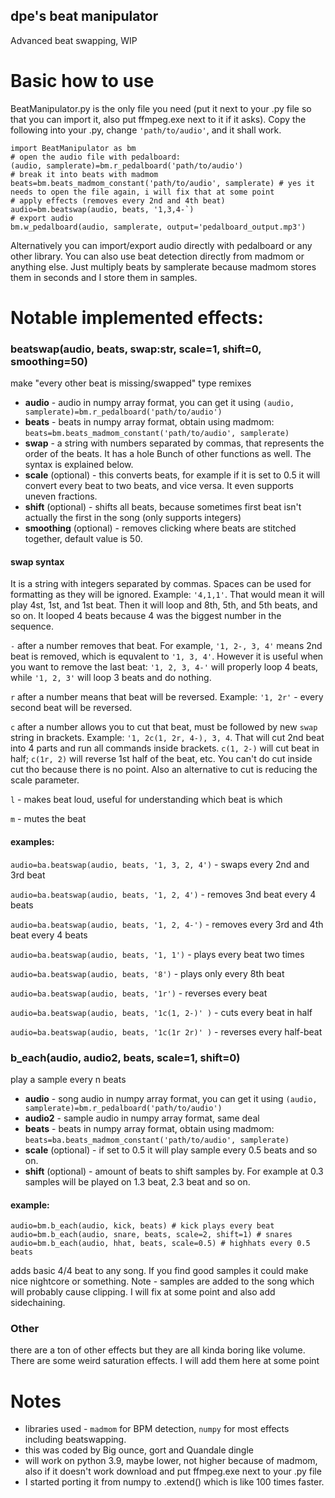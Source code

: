 ## dpe's beat manipulator
Advanced beat swapping, WIP

# Basic how to use
BeatManipulator.py is the only file you need (put it next to your .py file so that you can import it, also put ffmpeg.exe next to it if it asks). Copy the following into your .py, change `'path/to/audio'`, and it shall work.
```
import BeatManipulator as bm
# open the audio file with pedalboard:
(audio, samplerate)=bm.r_pedalboard('path/to/audio')
# break it into beats with madmom
beats=bm.beats_madmom_constant('path/to/audio', samplerate) # yes it needs to open the file again, i will fix that at some point
# apply effects (removes every 2nd and 4th beat)
audio=bm.beatswap(audio, beats, '1,3,4-`)
# export audio
bm.w_pedalboard(audio, samplerate, output='pedalboard_output.mp3')
```
Alternatively you can import/export audio directly with pedalboard or any other library. You can also use beat detection directly from madmom or anything else. Just multiply beats by samplerate because madmom stores them in seconds and I store them in samples.

# Notable implemented effects:
### beatswap(audio, beats, swap:str,  scale=1, shift=0, smoothing=50)
make "every other beat is missing/swapped" type remixes
- **audio** - audio in numpy array format, you can get it using `(audio, samplerate)=bm.r_pedalboard('path/to/audio')`
- **beats** - beats in numpy array format, obtain using madmom: `beats=bm.beats_madmom_constant('path/to/audio', samplerate)`
- **swap** - a string with numbers separated by commas, that represents the order of the beats. It has a hole Bunch of other functions as well. The syntax is explained below.
- **scale** (optional) - this converts beats, for example if it is set to 0.5 it will convert every beat to two beats, and vice versa. It even supports uneven fractions.
- **shift** (optional) - shifts all beats, because sometimes first beat isn't actually the first in the song (only supports integers)
- **smoothing** (optional) - removes clicking where beats are stitched together, default value is 50.
#### swap syntax
It is a string with integers separated by commas. Spaces can be used for formatting as they will be ignored. Example: `'4,1,1'`. That would mean it will play 4st, 1st, and 1st beat. Then it will loop and 8th, 5th, and 5th beats, and so on. It looped 4 beats because 4 was the biggest number in the sequence.

`-` after a number removes that beat. For example, `'1, 2-, 3, 4'` means 2nd beat is removed, which is equvalent to `'1, 3, 4'`. However it is useful when you want to remove the last beat: `'1, 2, 3, 4-'` will properly loop 4 beats, while `'1, 2, 3'` will loop 3 beats and do nothing.

`r` after a number means that beat will be reversed. Example: `'1, 2r'` - every second beat will be reversed.

`c` after a number allows you to cut that beat, must be followed by new `swap` string in brackets. Example: `'1, 2c(1, 2r, 4-), 3, 4`. That will cut 2nd beat into 4 parts and run all commands inside brackets. `c(1, 2-)` will cut beat in half; `c(1r, 2)` will reverse 1st half of the beat, etc. You can't do cut inside cut tho because there is no point. Also an alternative to cut is reducing the scale parameter.

`l` - makes beat loud, useful for understanding which beat is which

`m` - mutes the beat

#### examples:
`audio=ba.beatswap(audio, beats, '1, 3, 2, 4')` - swaps every 2nd and 3rd beat

`audio=ba.beatswap(audio, beats, '1, 2, 4')` - removes 3nd beat every 4 beats

`audio=ba.beatswap(audio, beats, '1, 2, 4-')` - removes every 3rd and 4th beat every 4 beats

`audio=ba.beatswap(audio, beats, '1, 1')` - plays every beat two times

`audio=ba.beatswap(audio, beats, '8')` - plays only every 8th beat

`audio=ba.beatswap(audio, beats, '1r')` - reverses every beat

`audio=ba.beatswap(audio, beats, '1c(1, 2-)' )` - cuts every beat in half

`audio=ba.beatswap(audio, beats, '1c(1r 2r)' )` - reverses every half-beat


### b_each(audio, audio2, beats, scale=1, shift=0)
play a sample every n beats
- **audio** - song audio in numpy array format, you can get it using `(audio, samplerate)=bm.r_pedalboard('path/to/audio')`
- **audio2** - sample audio in numpy array format, same deal
- **beats** - beats in numpy array format, obtain using madmom: `beats=ba.beats_madmom_constant('path/to/audio', samplerate)`
- **scale** (optional) - if set to 0.5 it will play sample every 0.5 beats and so on.
- **shift** (optional) - amount of beats to shift samples by. For example at 0.3 samples will be played on 1.3 beat, 2.3 beat and so on.
#### example:
```
audio=bm.b_each(audio, kick, beats) # kick plays every beat
audio=bm.b_each(audio, snare, beats, scale=2, shift=1) # snares 
audio=bm.b_each(audio, hhat, beats, scale=0.5) # highhats every 0.5 beats
```
adds basic 4/4 beat to any song. If you find good samples it could make nice nightcore or something.
Note - samples are added to the song which will probably cause clipping. I will fix at some point and also add sidechaining.


### Other
there are a ton of other effects but they are all kinda boring like volume. There are some weird saturation effects. I will add them here at some point

# Notes
- libraries used - `madmom` for BPM detection, `numpy` for most effects including beatswapping.
- this was coded by Big ounce, gort and Quandale dingle
- will work on python 3.9, maybe lower, not higher because of madmom, also if it doesn't work download and put ffmpeg.exe next to your .py file
- I started porting it from numpy to .extend() which is like 100 times faster.
